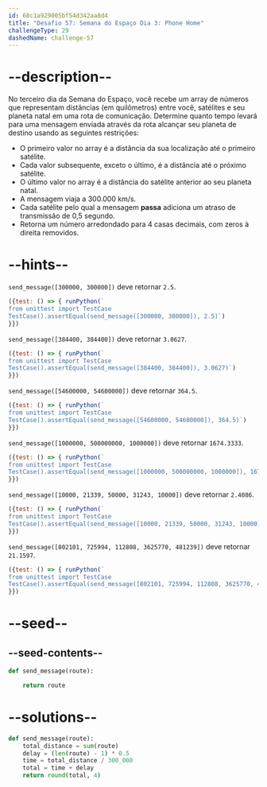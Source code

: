 ```yaml
---
id: 68c1a929005bf54d342aa8d4
title: "Desafio 57: Semana do Espaço Dia 3: Phone Home"
challengeType: 29
dashedName: challenge-57
---
```


# --description--

No terceiro dia da Semana do Espaço, você recebe um array de números que representam distâncias (em quilômetros) entre você, satélites e seu planeta natal em uma rota de comunicação. Determine quanto tempo levará para uma mensagem enviada através da rota alcançar seu planeta de destino usando as seguintes restrições:

- O primeiro valor no array é a distância da sua localização até o primeiro satélite.
- Cada valor subsequente, exceto o último, é a distância até o próximo satélite.
- O último valor no array é a distância do satélite anterior ao seu planeta natal.
- A mensagem viaja a 300.000 km/s.
- Cada satélite pelo qual a mensagem **passa** adiciona um atraso de transmissão de 0,5 segundo.
- Retorna um número arredondado para 4 casas decimais, com zeros à direita removidos.

# --hints--

`send_message([300000, 300000])` deve retornar `2.5`.

```js
({test: () => { runPython(`
from unittest import TestCase
TestCase().assertEqual(send_message([300000, 300000]), 2.5)`)
}})
```

`send_message([384400, 384400])` deve retornar `3.0627`.

```js
({test: () => { runPython(`
from unittest import TestCase
TestCase().assertEqual(send_message([384400, 384400]), 3.0627)`)
}})
```

`send_message([54600000, 54600000])` deve retornar `364.5`.

```js
({test: () => { runPython(`
from unittest import TestCase
TestCase().assertEqual(send_message([54600000, 54600000]), 364.5)`)
}})
```

`send_message([1000000, 500000000, 1000000])` deve retornar `1674.3333`.

```js
({test: () => { runPython(`
from unittest import TestCase
TestCase().assertEqual(send_message([1000000, 500000000, 1000000]), 1674.3333)`)
}})
```

`send_message([10000, 21339, 50000, 31243, 10000])` deve retornar `2.4086`.

```js
({test: () => { runPython(`
from unittest import TestCase
TestCase().assertEqual(send_message([10000, 21339, 50000, 31243, 10000]), 2.4086)`)
}})
```

`send_message([802101, 725994, 112808, 3625770, 481239])` deve retornar `21.1597`.

```js
({test: () => { runPython(`
from unittest import TestCase
TestCase().assertEqual(send_message([802101, 725994, 112808, 3625770, 481239]), 21.1597)`)
}})
```

# --seed--

## --seed-contents--

```py
def send_message(route):

    return route
```

# --solutions--

```py
def send_message(route):
    total_distance = sum(route)
    delay = (len(route) - 1) * 0.5
    time = total_distance / 300_000
    total = time + delay
    return round(total, 4)
```
